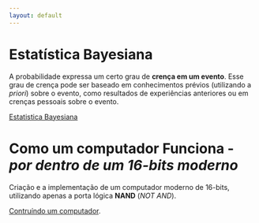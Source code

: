 ```yaml
---
layout: default
---
```

# Estatística Bayesiana

A probabilidade expressa um certo grau de **crença em um evento**. Esse grau de crença pode ser baseado em conhecimentos prévios
(utilizando a *priori*) sobre o evento, como resultados de experiências anteriores ou em crenças pessoais sobre o evento.

[Estatistica Bayesiana](./statistical_rethinking_pt_BR/intro.html)


# Como um computador Funciona - *por dentro de um 16-bits moderno*
Criação e a implementação de um computador moderno de 16-bits, utilizando apenas a porta lógica **NAND** (*NOT AND*).
 
[Contruíndo um computador](./n2t/index.html).
